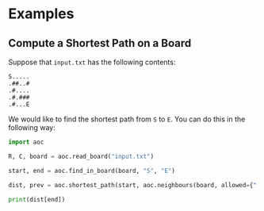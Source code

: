 # Examples


## Compute a Shortest Path on a Board

Suppose that `input.txt` has the following contents:

```
S.....
.##..#
.#....
.#.###
.#...E
```

We would like to find the shortest path from `S` to `E`.
You can do this in the following way:

```python
import aoc

R, C, board = aoc.read_board("input.txt")

start, end = aoc.find_in_board(board, "S", "E")

dist, prev = aoc.shortest_path(start, aoc.neighbours(board, allowed={".", "E"}))

print(dist[end])
```

